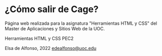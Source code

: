 # ¿Cómo salir de Cage?

Página web realizada para la asignatura "Herramientas HTML y CSS" del Master de Aplicaciones y Sitios Web de la UOC.

Herramientas HTML y CSS
PEC2

Elsa de Alfonso, 2022
edealfonso@uoc.edu
